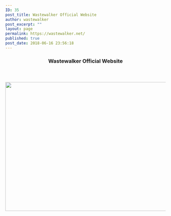 ```yaml
---
ID: 35
post_title: Wastewalker Official Website
author: wastewalker
post_excerpt: ""
layout: page
permalink: https://wastewalker.net/
published: true
post_date: 2018-06-16 23:56:18
---
```

<h3 style="text-align: center;">Wastewalker Official Website</h3>
&nbsp;
<h3 style="text-align: center;"><img class="aligncenter wp-image-138 size-full" src="https://wastewalker.net/wp-content/uploads/2018/07/FB_IMG_1530744565996.jpg" alt="" width="720" alt="Wastewalker Graphic (2 skeletons sitting on a park bench)" height="405" /></h3>
&nbsp;

<strong> </strong>
<p style="text-align: center;"></p>